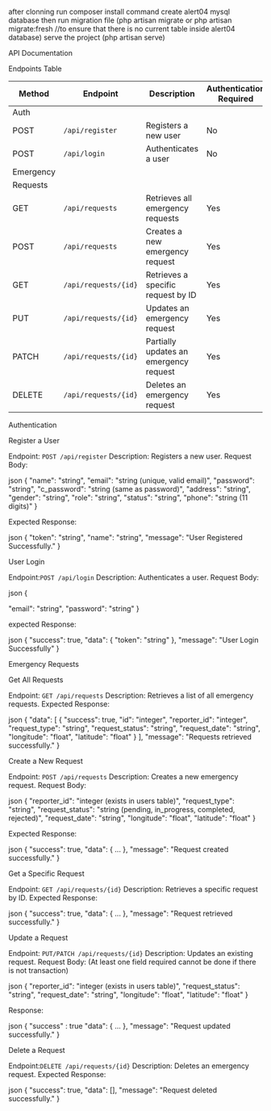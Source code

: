 after clonning run composer install command
create alert04 mysql database then run migration file (php artisan migrate or php artisan migrate:fresh //to ensure that there is no current table inside alert04 database)
serve the project (php artisan serve)

API Documentation

Endpoints Table

| Method    | Endpoint             | Description                            | Authentication Required |
| --------- | -------------------- | -------------------------------------- | ----------------------- |
| Auth      |
| POST      | `/api/register`      | Registers a new user                   | No                      |
| POST      | `/api/login`         | Authenticates a user                   | No                      |
| Emergency |
| Requests  |
| GET       | `/api/requests`      | Retrieves all emergency requests       | Yes                     |
| POST      | `/api/requests`      | Creates a new emergency request        | Yes                     |
| GET       | `/api/requests/{id}` | Retrieves a specific request by ID     | Yes                     |
| PUT       | `/api/requests/{id}` | Updates an emergency request           | Yes                     |
| PATCH     | `/api/requests/{id}` | Partially updates an emergency request | Yes                     |
| DELETE    | `/api/requests/{id}` | Deletes an emergency request           | Yes                     |

Authentication

Register a User

Endpoint: `POST /api/register`
Description: Registers a new user.
Request Body:

json
{
"name": "string",
"email": "string (unique, valid email)",
"password": "string",
"c_password": "string (same as password)",
"address": "string",
"gender": "string",
"role": "string",
"status": "string",
"phone": "string (11 digits)"
}

Expected Response:

json
{
"token": "string",
"name": "string",
"message": "User Registered Successfully."
}

User Login

Endpoint:`POST /api/login`
Description: Authenticates a user.
Request Body:

json
{

"email": "string",
"password": "string"
}

expected Response:

json
{
"success": true,
"data": {
"token": "string"
},
"message": "User Login Successfully"
}

Emergency Requests

Get All Requests

Endpoint: `GET /api/requests`
Description: Retrieves a list of all emergency requests.
Expected Response:

json
{
"data": [
{
"success": true,
"id": "integer",
"reporter_id": "integer",
"request_type": "string",
"request_status": "string",
"request_date": "string",
"longitude": "float",
"latitude": "float"
}
],
"message": "Requests retrieved successfully."
}

Create a New Request

Endpoint: `POST /api/requests`
Description: Creates a new emergency request.
Request Body:

json
{
"reporter_id": "integer (exists in users table)",
"request_type": "string",
"request_status": "string (pending, in_progress, completed, rejected)",
"request_date": "string",
"longitude": "float",
"latitude": "float"
}

Expected Response:

json
{
"success": true,
"data": { ... },
"message": "Request created successfully."
}

Get a Specific Request

Endpoint: `GET /api/requests/{id}`
Description: Retrieves a specific request by ID.
Expected Response:

json
{
"success": true,
"data": { ... },
"message": "Request retrieved successfully."
}

Update a Request

Endpoint: `PUT/PATCH /api/requests/{id}`
Description: Updates an existing request.
Request Body: (At least one field required cannot be done if there is not transaction)

json
{
"reporter_id": "integer (exists in users table)",
"request_status": "string",
"request_date": "string",
"longitude": "float",
"latitude": "float"
}

Response:

json
{
"success" : true
"data": { ... },
"message": "Request updated successfully."
}

Delete a Request

Endpoint:`DELETE /api/requests/{id}`
Description: Deletes an emergency request.
Expected Response:

json
{
"success": true,
"data": [],
"message": "Request deleted successfully."
}

